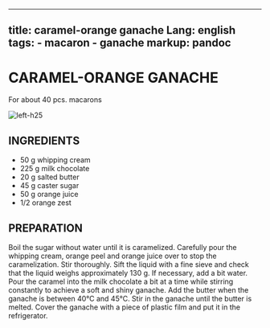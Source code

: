 
---
title: caramel-orange ganache
Lang: english
tags: 
    - macaron
    - ganache 
markup: pandoc
---

# CARAMEL-ORANGE GANACHE

For about 40 pcs. macarons

![](/home/fred/.repo/traductions/recettes/images/macaron_orange.jpg "left-h25")

## INGREDIENTS


- 50 g whipping cream
- 225 g milk chocolate
- 20 g salted butter
- 45 g caster sugar
- 50 g orange juice
- 1/2 orange zest

## PREPARATION

Boil the sugar without water until it is caramelized.
Carefully pour the whipping cream, orange peel and orange juice over to stop the caramelization.
Stir thoroughly.
Sift the liquid with a fine sieve and check that the liquid weighs approximately 130 g.
If necessary, add a bit water.
Pour the caramel into the milk chocolate a bit at a time while stirring constantly to achieve a soft and shiny ganache.
Add the butter when the ganache is between 40°C and 45°C.
Stir in the ganache until the butter is melted.
Cover the ganache with a piece of plastic film and put it in the refrigerator.


